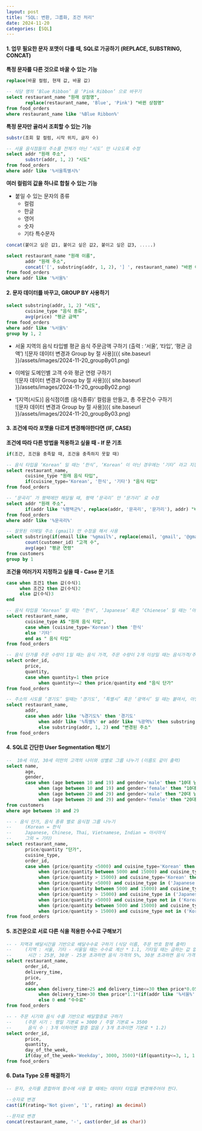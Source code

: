 ```yaml
---
layout: post
title: "SQL: 변환, 그룹화, 조건 처리"
date: 2024-11-20
categories: [SQL] 
---
```


#### 1. 업무 필요한 문자 포맷이 다를 때, SQL로 가공하기 (REPLACE, SUBSTRING, CONCAT)

**특정 문자를 다른 것으로 바꿀 수 있는 기능**
```sql
replace(바꿀 컬럼, 현재 값, 바꿀 값)
```
```sql
-- 식당 명의 ‘Blue Ribbon’ 을 ‘Pink Ribbon’ 으로 바꾸기
select restaurant_name "원래 상점명",
       replace(restaurant_name, 'Blue', 'Pink') "바뀐 상점명"
from food_orders
where restaurant_name like '%Blue Ribbon%'
```

**특정 문자만 골라서 조회할 수 있는 기능**
```sql
substr(조회 할 컬럼, 시작 위치, 글자 수)
```
```sql
-- 서울 음식점들의 주소를 전체가 아닌 ‘시도’ 만 나오도록 수정
select addr "원래 주소",
       substr(addr, 1, 2) "시도"
from food_orders
where addr like '%서울특별시%'
```

**여러 컬럼의 값을 하나로 합칠 수 있는 기능**
- 붙일 수 있는 문자의 종류
    - 컬럼
    - 한글
    - 영어
    - 숫자
    - 기타 특수문자

```sql
concat(붙이고 싶은 값1, 붙이고 싶은 값2, 붙이고 싶은 값3, .....)
```
```sql
select restaurant_name "원래 이름",   
       addr "원래 주소",
       concat('[', substring(addr, 1, 2), '] ', restaurant_name) "바뀐 이름"
from food_orders
where addr like '%서울%'
```

#### 2. 문자 데이터를 바꾸고, GROUP BY 사용하기
```sql
select substring(addr, 1, 2) "시도",
       cuisine_type "음식 종류",
       avg(price) "평균 금액"
from food_orders
where addr like '%서울%'
group by 1, 2
```

- 서울 지역의 음식 타입별 평균 음식 주문금액 구하기 (출력 : ‘서울’, ‘타입’, ‘평균 금액’)
![문자 데이터 변경과 Group by 절 사용]({{ site.baseurl }}/assets/images/2024-11-20_groupBy01.png)

- 이메일 도메인별 고객 수와 평균 연령 구하기  
![문자 데이터 변경과 Group by 절 사용]({{ site.baseurl }}/assets/images/2024-11-20_groupBy02.png)

- ‘[지역(시도)] 음식점이름 (음식종류)’ 컬럼을 만들고, 총 주문건수 구하기  
![문자 데이터 변경과 Group by 절 사용]({{ site.baseurl }}/assets/images/2024-11-20_groupBy03.png)

#### 3. 조건에 따라 포맷을 다르게 변경해야한다면 (IF, CASE)
**조건에 따라 다른 방법을 적용하고 싶을 때 - If 문 기초**
```sql
if(조건, 조건을 충족할 때, 조건을 충족하지 못할 때)
```
```sql
-- 음식 타입을 ‘Korean’ 일 때는 ‘한식’, ‘Korean’ 이 아닌 경우에는 ‘기타’ 라고 지정
select restaurant_name,
       cuisine_type "원래 음식 타입",
       if(cuisine_type='Korean', '한식', '기타') "음식 타입"
from food_orders
```
```sql
-- ‘문곡리’ 가 평택에만 해당될 때, 평택 ‘문곡리’ 만 ‘문가리’ 로 수정
select addr "원래 주소",
       if(addr like '%평택군%', replace(addr, '문곡리', '문가리'), addr) "바뀐 주소"
from food_orders
where addr like '%문곡리%'
```
```sql
-- 잘못된 이메일 주소 (gmail) 만 수정을 해서 사용
select substring(if(email like '%gmail%', replace(email, 'gmail', '@gmail'), email), 10) "이메일 도메인",
       count(customer_id) "고객 수",
       avg(age) "평균 연령"
from customers
group by 1
```

**조건을 여러가지 지정하고 싶을 때 - Case 문 기초**
```sql
case when 조건1 then 값(수식)1
     when 조건2 then 값(수식)2
     else 값(수식)3
end
```
```sql
-- 음식 타입을 ‘Korean’ 일 때는 ‘한식’, ‘Japanese’ 혹은 ‘Chienese’ 일 때는 ‘아시아’, 그 외에는 ‘기타’ 라고 지정
select restaurant_name,
       cuisine_type AS "원래 음식 타입",
       case when (cuisine_type='Korean') then '한식'
       else '기타'
       end as " 음식 타입"
from food_orders
```
```sql
-- 음식 단가를 주문 수량이 1일 때는 음식 가격, 주문 수량이 2개 이상일 때는 음식가격/주문수량 으로 지정
select order_id,
       price,
       quantity,
       case when quantity=1 then price
            when quantity>=2 then price/quantity end "음식 단가"
from food_orders
```

```sql
-- 주소의 시도를 ‘경기도’ 일때는 ‘경기도’, ‘특별시’ 혹은 ‘광역시’ 일 때는 붙여서, 아닐 때는 앞의 두 글자만 사용
select restaurant_name,
       addr,
       case when addr like '%경기도%' then '경기도'
            when addr like '%특별%' or addr like '%광역%' then substring(addr, 1, 5)
            else substring(addr, 1, 2) end "변경된 주소"
from food_orders
```

#### 4. SQL로 간단한 User Segmentation 해보기

```sql
--  10세 이상, 30세 미만의 고객의 나이와 성별로 그룹 나누기 (이름도 같이 출력)
select name,
       age,
       gender,
       case when (age between 10 and 19) and gender='male' then "10대 남자"
            when (age between 10 and 19) and gender='female' then "10대 여자"
            when (age between 20 and 29) and gender='male' then "20대 남자"
            when (age between 20 and 29) and gender='female' then "20대 여자" end "그룹" 
from customers
where age between 10 and 29
```

```sql
-- - 음식 단가, 음식 종류 별로 음식점 그룹 나누기
--     (Korean = 한식
--     Japanese, Chinese, Thai, Vietnamese, Indian = 아시아식
--     그외 = 기타)
select restaurant_name,
       price/quantity "단가",
       cuisine_type,
       order_id,
       case when (price/quantity <5000) and cuisine_type='Korean' then '한식1'
            when (price/quantity between 5000 and 15000) and cuisine_type='Korean' then '한식2'
            when (price/quantity > 15000) and cuisine_type='Korean' then '한식3'
            when (price/quantity <5000) and cuisine_type in ('Japanese', 'Chinese', 'Thai', 'Vietnamese', 'Indian') then '아시아식1'
            when (price/quantity between 5000 and 15000) and cuisine_type in ('Japanese', 'Chinese', 'Thai', 'Vietnamese', 'Indian') then '아시아식2'
            when (price/quantity > 15000) and cuisine_type in ('Japanese', 'Chinese', 'Thai', 'Vietnamese', 'Indian') then '아시아식3'
            when (price/quantity <5000) and cuisine_type not in ('Korean', 'Japanese', 'Chinese', 'Thai', 'Vietnamese', 'Indian') then '기타1'
            when (price/quantity between 5000 and 15000) and cuisine_type not in ('Korean', 'Japanese', 'Chinese', 'Thai', 'Vietnamese', 'Indian') then '기타2'
            when (price/quantity > 15000) and cuisine_type not in ('Korean', 'Japanese', 'Chinese', 'Thai', 'Vietnamese', 'Indian') then '기타3' end "식당 그룹"
from food_orders
```

#### 5. 조건문으로 서로 다른 식을 적용한 수수료 구해보기
```sql
-- - 지역과 배달시간을 기반으로 배달수수료 구하기 (식당 이름, 주문 번호 함께 출력)
--     (지역 : 서울, 기타 - 서울일 때는 수수료 계산 * 1.1, 기타일 때는 곱하는 값 없음
--      시간 : 25분, 30분 - 25분 초과하면 음식 가격의 5%, 30분 초과하면 음식 가격의 10%)
select restaurant_name,
       order_id,
       delivery_time,
       price,
       addr,
       case when delivery_time>25 and delivery_time<=30 then price*0.05*(if(addr like '%서울%', 1.1, 1))
            when delivery_time>30 then price*1.1*(if(addr like '%서울%', 1.1, 1))
            else 0 end "수수료"
from food_orders
```
```sql
-- - 주문 시기와 음식 수를 기반으로 배달할증료 구하기
--     (주문 시기 : 평일 기본료 = 3000 / 주말 기본료 = 3500
--      음식 수 : 3개 이하이면 할증 없음 / 3개 초과이면 기본료 * 1.2)
select order_id,
       price,
       quantity,
       day_of_the_week,
       if(day_of_the_week='Weekday', 3000, 3500)*(if(quantity<=3, 1, 1.2)) "할증료"
from food_orders
```

#### 6. Data Type 오류 해결하기
```sql
-- 문자, 숫자를 혼합하여 함수에 사용 할 때에는 데이터 타입을 변경해주어야 한다.

--숫자로 변경
cast(if(rating='Not given', '1', rating) as decimal) 

--문자로 변경
concat(restaurant_name, '-', cast(order_id as char))
```
